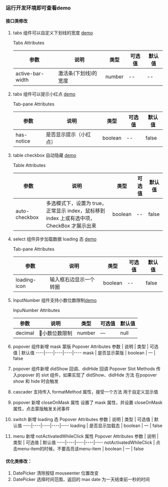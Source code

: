 ### 运行开发环境即可查看demo
#### 接口类修改
1. tabs 组件可以自定义下划线的宽度 [demo](http://localhost:8080/#/zh-CN/component/tabs)

    Tabs Attributes

    参数 | 说明 | 类型 | 可选值 | 默认值
    ----|----|----|----|----
    active-bar-width | 激活条(下划线)的宽度 | number | -- | --

2. tabs 组件可以提示小红点  [demo](http://localhost:8080/#/zh-CN/component/tabs)

    Tab-pane Attributes

    参数 | 说明 | 类型 | 可选值 | 默认值
    ----|----|----|----|----
    has-notice | 是否显示提示（小红点） | boolean | -- | false

3. table checkbox 自动隐藏 [demo](http://localhost:8080/#/zh-CN/component/table)

    Table Attributes

    参数 | 说明 | 类型 | 可选值 | 默认值
    ----|----|----|----|----
    auto-checkbox | 多选模式下，设置为 true，正常显示 index，鼠标移到 index 上或有选中项， CheckBox 才展示出来  | boolean | -- | false


4. select 组件异步加载数据 loading 态 [demo](http://localhost:8080/#/zh-CN/component/select)

    Tab-pane Attributes

    参数 | 说明 | 类型 | 可选值 | 默认值
    ----|----|----|----|----
    loading-icon | 输入框右边显示一个转圈 | boolean | -- | false

5. InputNumber 组件支持小数位数限制[demo](http://localhost:8080/#/zh-CN/component/input-number)

    InpuNumber Attributes

    参数 | 说明 | 类型 | 可选值 | 默认值
    ----|----|----|----|----
    decimal | 小数位数限制 | number | — | null 

6. popover 组件新增 mask 蒙版
    Popover Attributes
    参数 | 说明 | 类型 | 可选值 | 默认值
    ----|----|----|----|----
    mask | 是否显示蒙版 | boolean | — | false

7. popover 组件新增 didShow 回调、didHide 回调
   Popover Slot Methods
   传入popover 的 slot 组件，如果实现了 didShow、didHide 方法
   在popover show 和 hide 时会触发

8. cascader 支持传入 formatMethod 属性，接受一个方法
   用于自定义显示值

9. popover 新增 closeOnMask 属性
   设置了 mask 属性，并设置 closeOnMask 属性，点击蒙版触发关闭事件

10. switch 新增 loading 态
    Popover Attributes
    参数 | 说明 | 类型 | 可选值 | 默认值
    ----|----|----|----|----
    loading | 是否显示加载态 | boolean | — | false

11. menu 新增 notActivatedWhileClick 属性
    Popover Attributes
    参数 | 说明 | 类型 | 可选值 | 默认值
    ----|----|----|----|----
    notActivatedWhileClick | 点击menu-item的时候，不要高亮该menu-item | boolean | — | false

#### 优化类修改：
1. DatePicker 清除按钮 mouseenter 位置改变
2. DatePicker 选择时间范围，返回的 max date 为一天结束前一秒的时间
